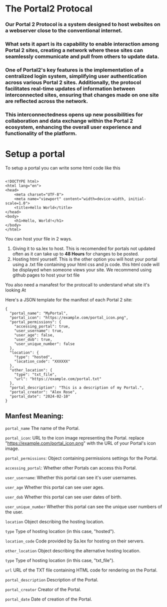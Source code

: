 # The Portal2 Protocal
### Our Portal 2 Protocol is a system designed to host websites on a webserver close to the conventional internet. 
### What sets it apart is its capability to enable interaction among Portal 2 sites, creating a network where these sites can seamlessly communicate and pull from others to update data. 
### One of Portal2's key features is the implementation of a centralized login system, simplifying user authentication across various Portal 2 sites. Additionally, the protocol facilitates real-time updates of information between interconnected sites, ensuring that changes made on one site are reflected across the network. 
### This interconnectedness opens up new possibilities for collaboration and data exchange within the Portal 2 ecosystem, enhancing the overall user experience and functionality of the platform.


# Setup a portal

To setup a portal you can write some html code like this
```

<!DOCTYPE html>
<html lang="en">
<head>
    <meta charset="UTF-8">
    <meta name="viewport" content="width=device-width, initial-scale=1.0">
    <title>Hello World</title>
</head>
<body>
    <h1>Hello, World!</h1>
</body>
</html>
```
You can host your file in 2 ways.

1. Giving it to sa.lex to host. This is recomended for portals not updated often as it can take up to **48 Hours** for changes to be posted.
2. Hosting html yourself. This is the other option you will host your portal using a .txt file containing your html css and js code. this html code will be displayed when someone views your site. We recommend using github pages to host your txt file

You also need a manafest for the protocall to understand what site it's looking At

Here's a JSON template for the manifest of each Portal 2 site:

```
{
  "portal_name": "MyPortal",
  "portal_icon": "https://example.com/portal_icon.png",
  "portal_permissions": {
    "accessing_portal": true,
    "user_username": true,
    "user_age": false,
    "user_dob": true,
    "user_unique_number": false
  },
  "location": {
    "type": "hosted",
    "location_code": "XXXXXX"
  },
  "other_location": {
    "type": "txt_file",
    "url": "https://example.com/portal.txt"
  },
  "portal_description": "This is a description of my Portal.",
  "portal_creator": "Alex Rose",
  "portal_date": "2024-02-10"
}
```
## Manfest Meaning:

`portal_name` The name of the Portal.

`portal_icon`: URL to the icon image representing the Portal. replace "https://example.com/portal_icon.png" with the URL of your Portal's icon image.

`portal_permissions`: Object containing permissions settings for the Portal.

`accessing_portal`: Whether other Portals can access this Portal.

`user_username`: Whether this portal can see it's user usernames.

`user_age` Whether this portal can see user ages.

`user_dob` Whether this portal can see user dates of birth.

`user_unique_number` Whether this portal can see the unique user numbers of the user.

`location` Object describing the hosting location.

`type` Type of hosting location (in this case, "hosted").

`location_code` Code provided by Sa.lex for hosting on their servers.

`other_location` Object describing the alternative hosting location.

`type` Type of hosting location (in this case, "txt_file").

`url` URL of the TXT file containing HTML code for rendering on the Portal.

`portal_description` Description of the Portal.

`portal_creator` Creator of the Portal.

`portal_date` Date of creation of the Portal.
